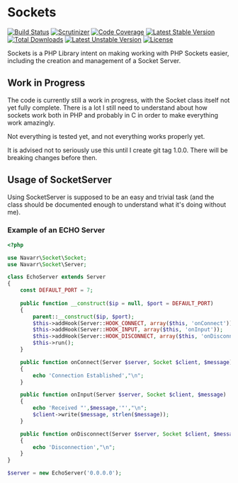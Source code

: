 # Sockets 

[![Build Status](https://travis-ci.org/navarr/Sockets.svg)](https://travis-ci.org/navarr/Sockets)
[![Scrutinizer](https://scrutinizer-ci.com/g/navarr/Sockets/badges/quality-score.png?b=master)](https://scrutinizer-ci.com/g/navarr/Sockets/)
[![Code Coverage](https://scrutinizer-ci.com/g/navarr/Sockets/badges/coverage.png?b=master)](https://scrutinizer-ci.com/g/navarr/Sockets/)
[![Latest Stable Version](https://poser.pugx.org/navarr/sockets/v/stable.svg)](https://packagist.org/packages/navarr/sockets)
[![Total Downloads](https://poser.pugx.org/navarr/sockets/downloads.svg)](https://packagist.org/packages/navarr/sockets) 
[![Latest Unstable Version](https://poser.pugx.org/navarr/sockets/v/unstable.svg)](https://packagist.org/packages/navarr/sockets) 
[![License](https://poser.pugx.org/navarr/sockets/license.svg)](https://packagist.org/packages/navarr/sockets)

Sockets is a PHP Library intent on making working with PHP Sockets easier, including the creation and management of a Socket Server.

## Work in Progress

The code is currently still a work in progress, with the Socket class itself not yet fully complete.  There is a lot I still need to understand about how sockets work both in PHP and probably in C in order to make everything work amazingly.

Not everything is tested yet, and not everything works properly yet.

It is advised not to seriously use this until I create git tag 1.0.0.  There will be breaking changes before then.

## Usage of SocketServer

Using SocketServer is supposed to be an easy and trivial task (and the class should be documented enough to understand what it's doing without me).

### Example of an ECHO Server

```php
<?php

use Navarr\Socket\Socket;
use Navarr\Socket\Server;

class EchoServer extends Server
{
    const DEFAULT_PORT = 7;
    
    public function __construct($ip = null, $port = DEFAULT_PORT)
    {
        parent::__construct($ip, $port);
        $this->addHook(Server::HOOK_CONNECT, array($this, 'onConnect'));
        $this->addHook(Server::HOOK_INPUT, array($this, 'onInput'));
        $this->addHook(Server::HOOK_DISCONNECT, array($this, 'onDisconnect'));
        $this->run();
    }

    public function onConnect(Server $server, Socket $client, $message)
    {
        echo 'Connection Established',"\n";
    }

    public function onInput(Server $server, Socket $client, $message)
    {
        echo 'Received "',$message,'"',"\n";
        $client->write($message, strlen($message));
    }

    public function onDisconnect(Server $server, Socket $client, $message)
    {
        echo 'Disconnection',"\n";
    }
}

$server = new EchoServer('0.0.0.0');

```
